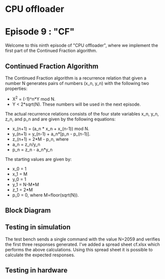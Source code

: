 # CPU offloader
# Episode 9 : "CF"

Welcome to this ninth episode of "CPU offloader", where we implement
the first part of the Continued Fraction algorithm.

## Continued Fraction Algorithm

The Continued Fraction algorithm is a recurrence relation that given a number N
generates pairs of numbers (x\_n, y\_n) with the following two properties:
* X<sup>2</sup> = (-1)^n\*Y mod N.
* Y < 2\*sqrt(N).
These numbers will be used in the next episode.

The actual recurrence relations consists of the four state variables x\_n,
y\_n, z\_n, and p\_n and are given by the following equations:
* x\_(n+1) = (a\_n \* x\_n + x\_(n-1)) mod N.
* y\_(n+1) = y\_(n-1) + a\_n\*[p\_n - p\_(n-1)].
* z\_(n+1) = 2\*M - p\_n,
where 
* a\_n = z\_n/y\_n
* p\_n = z\_n - a\_n\*y\_n

The starting values are given by:
* x\_0 = 1
* x\_1 = M
* y\_0 = 1
* y\_1 = N-M\*M
* z\_1 = 2\*M
* p\_0 = 0,
where M=floor(sqrt(N)).

## Block Diagram

## Testing in simulation
The test bench sends a single command with the value N=2059 and verifies the
first three responses generated.
I've added a spread sheet cf.xlsx which performs the above calculations. Using
this spread sheet it is possible to calculate the expected responses.

## Testing in hardware

